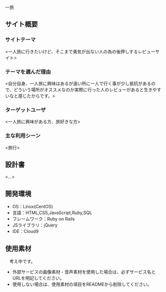 一旅

## サイト概要
### サイトテーマ
<一人旅に行きたいけど、そこまで勇気が出ない人の為の後押しするレビューサイト>

### テーマを選んだ理由
<自分自身、一人旅に興味はあるが遠い所に一人で行く事が少し抵抗があるので、どういう場所がオススメなのか実際に行った人のレビューがあると生きやすいなと感じたからです。>

### ターゲットユーザ
<一人旅に興味がある方、旅好きな方>

### 主な利用シーン
<旅行>

## 設計書
<...>

## 開発環境
- OS：Linux(CentOS)
- 言語：HTML,CSS,JavaScript,Ruby,SQL
- フレームワーク：Ruby on Rails
- JSライブラリ：jQuery
- IDE：Cloud9

## 使用素材

　考え中です。

- 外部サービスの画像素材・音声素材を使用した場合は、必ずサービス名とURLを明記してください。
- 使用しない場合は、使用素材の項目をREADMEから削除してください。